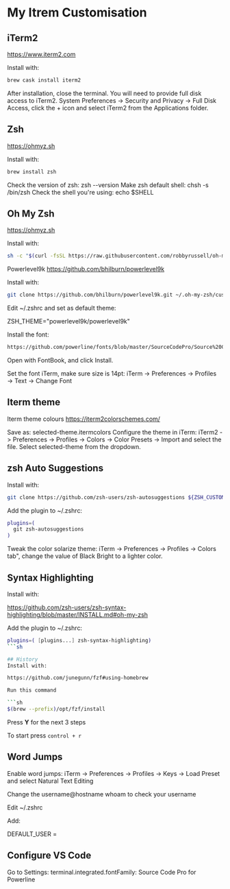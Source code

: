 # My Itrem Customisation 

## iTerm2
https://www.iterm2.com

Install with:

```sh 
brew cask install iterm2 
```

After installation, close the terminal. You will need to provide full disk access to iTerm2. System Preferences -> Security and Privacy -> Full Disk Access, click the + icon and select iTerm2 from the Applications folder.

## Zsh
https://ohmyz.sh

Install with:

```sh 
brew install zsh 
```

Check the version of zsh: zsh --version Make zsh default shell: chsh -s /bin/zsh Check the shell you're using: echo $SHELL

## Oh My Zsh
https://ohmyz.sh

Install with:

```sh  
sh -c "$(curl -fsSL https://raw.githubusercontent.com/robbyrussell/oh-my-zsh/master/tools/install.sh)"  
```

Powerlevel9k
https://github.com/bhilburn/powerlevel9k

Install with:

```sh 
git clone https://github.com/bhilburn/powerlevel9k.git ~/.oh-my-zsh/custom/themes/powerlevel9k
```

Edit ~/.zshrc and set as default theme:

ZSH_THEME="powerlevel9k/powerlevel9k"

Install the font:
```sh 
https://github.com/powerline/fonts/blob/master/SourceCodePro/Source%20Code%20Pro%20for%20Powerline.otf
``` 
Open with FontBook, and click Install.

Set the font iTerm, make sure size is 14pt: iTerm → Preferences → Profiles → Text → Change Font

## Iterm theme 

Iterm theme colours 
https://iterm2colorschemes.com/

Save as: selected-theme.itermcolors
Configure the theme in iTerm: iTerm2 -> Preferences -> Profiles -> Colors -> Color Presets -> Import and select the file.
Select selected-theme from the dropdown.

## zsh Auto Suggestions
Install with:

```sh 
git clone https://github.com/zsh-users/zsh-autosuggestions ${ZSH_CUSTOM:-~/.oh-my-zsh/custom}/plugins/zsh-autosuggestions
```

Add the plugin to ~/.zshrc:

```sh 
plugins=(
  git zsh-autosuggestions
)
```
Tweak the color solarize theme: iTerm → Preferences → Profiles → Colors tab", change the value of Black Bright to a lighter color.

## Syntax Highlighting
Install with:

https://github.com/zsh-users/zsh-syntax-highlighting/blob/master/INSTALL.md#oh-my-zsh

Add the plugin to ~/.zshrc:

```sh 
plugins=( [plugins...] zsh-syntax-highlighting)
```sh 

## History
Install with:

https://github.com/junegunn/fzf#using-homebrew

Run this command

```sh
$(brew --prefix)/opt/fzf/install
```
Press **Y** for the next 3 steps 

To start press `control + r`

## Word Jumps
Enable word jumps: iTerm → Preferences → Profiles → Keys → Load Preset and select Natural Text Editing

Change the username@hostname
whoam to check your username

Edit ~/.zshrc

Add:

DEFAULT_USER = <username>

## Configure VS Code
Go to Settings: terminal.integrated.fontFamily: Source Code Pro for Powerline
